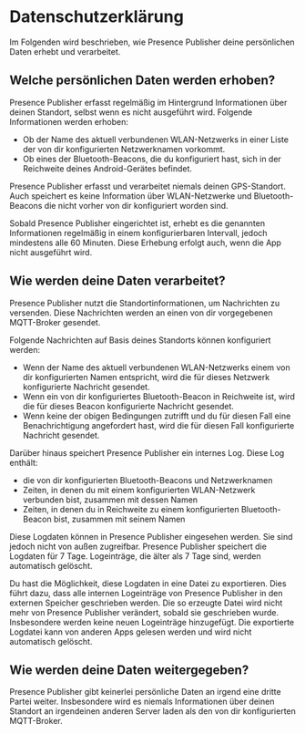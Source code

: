 # Datenschutzerklärung

Im Folgenden wird beschrieben, wie Presence Publisher deine persönlichen Daten erhebt
und verarbeitet.

## Welche persönlichen Daten werden erhoben?

Presence Publisher erfasst regelmäßig im Hintergrund Informationen über deinen Standort,
selbst wenn es nicht ausgeführt wird. Folgende Informationen werden erhoben:

* Ob der Name des aktuell verbundenen WLAN-Netzwerks in einer Liste der von dir
  konfigurierten Netzwerknamen vorkommt.
* Ob eines der Bluetooth-Beacons, die du konfiguriert hast, sich in der Reichweite
  deines Android-Gerätes befindet.

Presence Publisher erfasst und verarbeitet niemals deinen GPS-Standort. Auch speichert es
keine Information über WLAN-Netzwerke und Bluetooth-Beacons die nicht vorher von dir
konfiguriert worden sind.

Sobald Presence Publisher eingerichtet ist, erhebt es die genannten Informationen
regelmäßig in einem konfigurierbaren Intervall, jedoch mindestens alle 60 Minuten.
Diese Erhebung erfolgt auch, wenn die App nicht ausgeführt wird.

## Wie werden deine Daten verarbeitet?

Presence Publisher nutzt die Standortinformationen, um Nachrichten zu versenden.
Diese Nachrichten werden an einen von dir vorgegebenen MQTT-Broker gesendet.

Folgende Nachrichten auf Basis deines Standorts können konfiguriert werden:

* Wenn der Name des aktuell verbundenen WLAN-Netzwerks einem von dir konfigurierten
  Namen entspricht, wird die für dieses Netzwerk konfigurierte Nachricht gesendet.
* Wenn ein von dir konfiguriertes Bluetooth-Beacon in Reichweite ist, wird die
  für dieses Beacon konfigurierte Nachricht gesendet.
* Wenn keine der obigen Bedingungen zutrifft und du für diesen Fall eine Benachrichtigung
  angefordert hast, wird die für diesen Fall konfigurierte Nachricht gesendet.

Darüber hinaus speichert Presence Publisher ein internes Log. Diese Log enthält:

* die von dir konfigurierten Bluetooth-Beacons und Netzwerknamen
* Zeiten, in denen du mit einem konfigurierten WLAN-Netzwerk verbunden bist, zusammen mit dessen Namen
* Zeiten, in denen du in Reichweite zu einem konfigurierten Bluetooth-Beacon bist, zusammen mit seinem Namen

Diese Logdaten können in Presence Publisher eingesehen werden. Sie sind jedoch nicht von
außen zugreifbar. Presence Publisher speichert die Logdaten für 7 Tage. Logeinträge, die älter
als 7 Tage sind, werden automatisch gelöscht.

Du hast die Möglichkeit, diese Logdaten in eine Datei zu exportieren. Dies führt dazu, dass alle
internen Logeinträge von Presence Publisher in den externen Speicher geschrieben werden.
Die so erzeugte Datei wird nicht mehr von Presence Publisher verändert, sobald sie geschrieben wurde.
Insbesondere werden keine neuen Logeinträge hinzugefügt. Die exportierte Logdatei kann von
anderen Apps gelesen werden und wird nicht automatisch gelöscht.

## Wie werden deine Daten weitergegeben?

Presence Publisher gibt keinerlei persönliche Daten an irgend eine dritte Partei weiter.
Insbesondere wird es niemals Informationen über deinen Standort an irgendeinen anderen
Server laden als den von dir konfigurierten MQTT-Broker.
